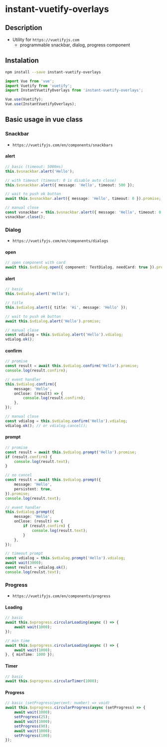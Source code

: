 # instant-vuetify-overlays
## Description
* Utility for `https://vuetifyjs.com`
    * programmable snackbar, dialog, progress component

## Instalation
```bash
npm install --save instant-vuetify-overlays
```

```ts
import Vue from 'vue';
import Vuetify from 'vuetify';
import InstantVuetifyOverlays from 'instant-vuetify-overlays';

Vue.use(Vuetify);
Vue.use(InstantVuetifyOverlays);
```

## Basic usage in vue class

### Snackbar
* `https://vuetifyjs.com/en/components/snackbars`

#### alert
```ts
// basic (timeout: 5000ms)
this.$vsnackbar.alert('Hello');
```

```ts
// with timeout (timeout: 0 is disable auto close)
this.$vsnackbar.alert({ message: 'Hello', timeout: 500 });
```

```ts
// wait to push ok button
await this.$vsnackbar.alert({ message: 'Hello', timeout: 0 }).promise;
```

```ts
// manual close
const vsnackbar = this.$vsnackbar.alert({ message: 'Hello', timeout: 0 }).vsnackbar;
vsnackbar.close();
```

### Dialog
* `https://vuetifyjs.com/en/components/dialogs`

#### open
```ts
// open component with card
await this.$vdialog.open({ component: TestDialog, needCard: true }).promise;
```

#### alert
```ts
// basic
this.$vdialog.alert('Hello');
```

```ts
// title
this.$vdialog.alert({ title: 'Hi', message: 'Hello' });
```

```ts
// wait to push ok button
await this.$vdialog.alert('Hello').promise;
```

```ts
// manual close
const vdialog = this.$vdialog.alert('Hello').vdialog;
vdialog.ok();
```

#### confirm
```ts
// promise
const result = await this.$vdialog.confirm('Hello').promise;
console.log(result.confirm);
```

```ts
// event handler
this.$vdialog.confirm({
    message: 'Hello',
    onClose: (result) => {
        console.log(result.confirm);
    },
});
```

```ts
// manual close
const vdialog = this.$vdialog.confirm('Hello').vdialog;
vdialog.ok(); // or vdialog.cancel();
```

#### prompt
```ts
// promise
const result = await this.$vdialog.prompt('Hello').promise;
if (result.confirm) {
    console.log(result.text);
}
```

```ts
// no cancel
const result = await this.$vdialog.prompt({
    message: 'Hello',
    persistent: true,
}).promise;
console.log(result.text);
```

```ts
// event handler
this.$vdialog.prompt({
    message: 'Hello',
    onClose: (result) => {
        if (result.confirm) {
            console.log(result.text);
        }
    },
});
```

```ts
// timeout prompt
const vdialog = this.$vdialog.prompt('Hello').vdialog;
await wait(3000);
const reulst = vdialog.ok();
console.log(reulst.text);
```

### Progress
* `https://vuetifyjs.com/en/components/progress`

#### Loading
```ts
// basic
await this.$vprogress.circularLoading(async () => {
    await wait(1000);
});
```

```ts
// min time
await this.$vprogress.circularLoading(async () => {
    await wait(1000);
}, { minTime: 1000 });
```

#### Timer
```ts
// basic
await this.$vprogress.circularTimer(1000);
```

#### Progress
```ts
// basic (setProgress(percent: number) => void)
await this.$vprogress.circularProgress(async (setProgress) => {
    await wait(1000);
    setProgress(25);
    await wait(1000);
    setProgress(90);
    await wait(1000);
    setProgress(100);
});
```
